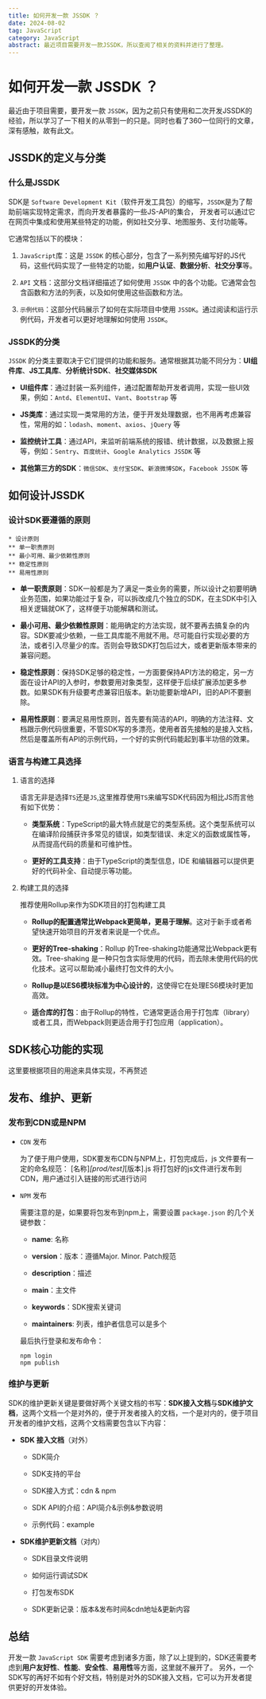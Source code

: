 ```yaml
---
title: 如何开发一款 JSSDK ？
date: 2024-08-02
tag: JavaScript
category: JavaScript
abstract: 最近项目需要开发一款JSSDK，所以查阅了相关的资料并进行了整理。
---
```


# 如何开发一款 JSSDK ？

最近由于项目需要，要开发一款 `JSSDK`，因为之前只有使用和二次开发JSSDK的经验，所以学习了一下相关的从零到一的只是。同时也看了360一位同行的文章，深有感触，故有此文。

## JSSDK的定义与分类

### 什么是JSSDK

SDK是 `Software Development Kit`（软件开发工具包）的缩写，`JSSDK`是为了帮助前端实现特定需求，而向开发者暴露的一些JS-API的集合，
开发者可以通过它在网页中集成和使用某些特定的功能，例如社交分享、地图服务、支付功能等。

它通常包括以下的模块：

1. `JavaScript`库：这是 `JSSDK` 的核心部分，包含了一系列预先编写好的JS代码，这些代码实现了一些特定的功能，如**用户认证**、**数据分析**、**社交分享**等。

2. `API` 文档：这部分文档详细描述了如何使用 `JSSDK` 中的各个功能。它通常会包含函数和方法的列表，以及如何使用这些函数和方法。

3. `示例代码`：这部分代码展示了如何在实际项目中使用 `JSSDK`。通过阅读和运行示例代码，开发者可以更好地理解如何使用 `JSSDK`。

### JSSDK的分类

`JSSDK` 的分类主要取决于它们提供的功能和服务。通常根据其功能不同分为：**UI组件库**、**JS工具库**、**分析统计SDK**、**社交媒体SDK**

- **UI组件库**：通过封装一系列组件，通过配置帮助开发者调用，实现一些UI效果，例如：`Antd`、`ElementUI`、`Vant`、`Bootstrap` 等

- **JS类库**：通过实现一类常用的方法，便于开发处理数据，也不用再考虑兼容性，常用的如：`lodash`、`moment`、`axios`、`jQuery` 等

- **监控统计工具**：通过API，来监听前端系统的报错、统计数据，以及数据上报等，例如：`Sentry`、`百度统计`、`Google Analytics JSSDK` 等

- **其他第三方的SDK**：`微信SDK`、`支付宝SDK`、`新浪微博SDK`，`Facebook JSSDK` 等

## 如何设计JSSDK

### 设计SDK要遵循的原则

```wbs
* 设计原则
** 单一职责原则
** 最小可用、最少依赖性原则
** 稳定性原则
** 易用性原则
```

- **单一职责原则**：SDK一般都是为了满足一类业务的需要，所以设计之初要明确业务范围，如果功能过于复杂，可以拆改成几个独立的SDK，在主SDK中引入相关逻辑就OK了，这样便于功能解耦和测试。

- **最小可用、最少依赖性原则**：能用确定的方法实现，就不要再去搞复杂的内容。SDK要减少依赖，一些工具库能不用就不用。尽可能自行实现必要的方法，或者引入尽量少的库。否则会导致SDK打包后过大，或者更新版本带来的兼容问题。

- **稳定性原则**：保持SDK足够的稳定性，一方面要保持API方法的稳定，另一方面在设计API的入参时，参数要用对象类型，这样便于后续扩展添加更多参数。如果SDK有升级要考虑兼容旧版本。新功能要新增API，旧的API不要删除。

- **易用性原则**：要满足易用性原则，首先要有简洁的API，明确的方法注释、文档跟示例代码很重要，不管SDK写的多漂亮，使用者首先接触的是接入文档，然后是覆盖所有API的示例代码，一个好的实例代码能起到事半功倍的效果。

### 语言与构建工具选择

1. 语言的选择

    语言无非是选择`TS`还是`JS`,这里推荐使用`TS`来编写SDK代码因为相比JS而言他有如下优势：

    - **类型系统**：TypeScript的最大特点就是它的类型系统。这个类型系统可以在编译阶段捕获许多常见的错误，如类型错误、未定义的函数或属性等，从而提高代码的质量和可维护性。

    - **更好的工具支持**：由于TypeScript的类型信息，IDE 和编辑器可以提供更好的代码补全、自动提示等功能。

2. 构建工具的选择 

    推荐使用Rollup来作为SDK项目的打包构建工具

    - **Rollup的配置通常比Webpack更简单，更易于理解**。这对于新手或者希望快速开始项目的开发者来说是一个优点。
    
    - **更好的Tree-shaking**：Rollup 的Tree-shaking功能通常比Webpack更有效。Tree-shaking 是一种只包含实际使用的代码，而去除未使用代码的优化技术。这可以帮助减小最终打包文件的大小。
   
    - **Rollup是以ES6模块标准为中心设计的**，这使得它在处理ES6模块时更加高效。
   
    - **适合库的打包**：由于Rollup的特性，它通常更适合用于打包库（library）或者工具，而Webpack则更适合用于打包应用（application）。

## SDK核心功能的实现

这里要根据项目的用途来具体实现，不再赘述

## 发布、维护、更新

### 发布到CDN或是NPM

- `CDN` 发布

  为了便于用户使用，SDK要发布CDN与NPM上，打包完成后，js 文件要有一定的命名规范：
  [名称]_[prod/test]_[版本].js
  将打包好的js文件进行发布到CDN，用户通过引入链接的形式进行访问

- `NPM` 发布

  需要注意的是，如果要将包发布到npm上，需要设置 `package.json` 的几个关键参数：

  - **name**: 名称

  - **version**：版本：遵循Major. Minor. Patch规范

  - **description**：描述

  - **main**：主文件

  - **keywords**：SDK搜索关键词

  - **maintainers**: 列表，维护者信息可以是多个

  最后执行登录和发布命令：

  ```shell
  npm login
  npm publish
  ```

### 维护与更新

SDK的维护更新关键是要做好两个关键文档的书写：**SDK接入文档**与**SDK维护文档**，这两个文档一个是对外的，便于开发者接入的文档，一个是对内的，便于项目开发者的维护文档，这两个文档需要包含以下内容：

- **SDK 接入文档**（对外）

  - SDK简介

  - SDK支持的平台

  - SDK接入方式：cdn & npm

  - SDK API的介绍：API简介&示例&参数说明

  - 示例代码：example

- **SDK维护更新文档**（对内）

  - SDK目录文件说明

  - 如何运行调试SDK

  - 打包发布SDK

  - SDK更新记录：版本&发布时间&cdn地址&更新内容

## 总结

开发一款 `JavaScript SDK` 需要考虑到诸多方面，除了以上提到的，SDK还需要考虑到**用户友好性**、**性能**、**安全性**、**易用性**等方面，这里就不展开了。
另外，一个SDK写的再好不如有个好文档，特别是对外的SDK接入文档，它可以为开发者提供更好的开发体验。
